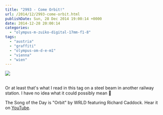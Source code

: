```yaml
---
title: "2993 - Come Orbit!"
url: /2014/12/2993-come-orbit.html
publishDate: Sun, 28 Dec 2014 19:00:14 +0000
date: 2014-12-28 20:00:14
categories: 
  - "olympus-m-zuiko-digital-17mm-f1-8"
tags: 
  - "austria"
  - "graffiti"
  - "olympus-om-d-e-m1"
  - "vienna"
  - "wien"
---
```

<div class="container">
<div class="center"><a target="_blank" href="https://d25zfm9zpd7gm5.cloudfront.net/1200x1200/2014/20141223_144220_lr.jpg"><img src="https://d25zfm9zpd7gm5.cloudfront.net/0600x0600/2014/20141223_144220_lr.jpg" /></a></div>
</div>
<br />

Or at least that's what I read in this tag on a steel beam in another railway station. I have no idea what it could possibly mean 🙂

The Song of the Day is "Orbit" by WRLD featuring Richard Caddock. Hear it on <a href="https://www.youtube.com/watch?v=dpciZ0D-Hhc" target="_blank">YouTube</a>.
